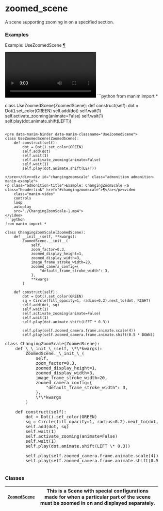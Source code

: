 # zoomed_scene

A scene supporting zooming in on a specified section.

### Examples

<div id="usezoomedscene" class="admonition admonition-manim-example">
<p class="admonition-title">Example: UseZoomedScene <a class="headerlink" href="#usezoomedscene">¶</a></p><video
    class="manim-video"
    controls
    loop
    autoplay
    src="./UseZoomedScene-1.mp4">
</video>
```python
from manim import *

class UseZoomedScene(ZoomedScene):
    def construct(self):
        dot = Dot().set_color(GREEN)
        self.add(dot)
        self.wait(1)
        self.activate_zooming(animate=False)
        self.wait(1)
        self.play(dot.animate.shift(LEFT))
```

<pre data-manim-binder data-manim-classname="UseZoomedScene">
class UseZoomedScene(ZoomedScene):
    def construct(self):
        dot = Dot().set_color(GREEN)
        self.add(dot)
        self.wait(1)
        self.activate_zooming(animate=False)
        self.wait(1)
        self.play(dot.animate.shift(LEFT))

</pre></div><div id="changingzoomscale" class="admonition admonition-manim-example">
<p class="admonition-title">Example: ChangingZoomScale <a class="headerlink" href="#changingzoomscale">¶</a></p><video
    class="manim-video"
    controls
    loop
    autoplay
    src="./ChangingZoomScale-1.mp4">
</video>
```python
from manim import *

class ChangingZoomScale(ZoomedScene):
    def __init__(self, **kwargs):
        ZoomedScene.__init__(
            self,
            zoom_factor=0.3,
            zoomed_display_height=1,
            zoomed_display_width=3,
            image_frame_stroke_width=20,
            zoomed_camera_config={
                "default_frame_stroke_width": 3,
            },
            **kwargs
        )

    def construct(self):
        dot = Dot().set_color(GREEN)
        sq = Circle(fill_opacity=1, radius=0.2).next_to(dot, RIGHT)
        self.add(dot, sq)
        self.wait(1)
        self.activate_zooming(animate=False)
        self.wait(1)
        self.play(dot.animate.shift(LEFT * 0.3))

        self.play(self.zoomed_camera.frame.animate.scale(4))
        self.play(self.zoomed_camera.frame.animate.shift(0.5 * DOWN))
```

<pre data-manim-binder data-manim-classname="ChangingZoomScale">
class ChangingZoomScale(ZoomedScene):
    def \_\_init_\_(self, \*\*kwargs):
        ZoomedScene._\_init_\_(
            self,
            zoom_factor=0.3,
            zoomed_display_height=1,
            zoomed_display_width=3,
            image_frame_stroke_width=20,
            zoomed_camera_config={
                "default_frame_stroke_width": 3,
            },
            \*\*kwargs
        )

    def construct(self):
        dot = Dot().set_color(GREEN)
        sq = Circle(fill_opacity=1, radius=0.2).next_to(dot, RIGHT)
        self.add(dot, sq)
        self.wait(1)
        self.activate_zooming(animate=False)
        self.wait(1)
        self.play(dot.animate.shift(LEFT \* 0.3))

        self.play(self.zoomed_camera.frame.animate.scale(4))
        self.play(self.zoomed_camera.frame.animate.shift(0.5 \* DOWN))

</pre></div>

### Classes

| [`ZoomedScene`](manim.scene.zoomed_scene.ZoomedScene.md#manim.scene.zoomed_scene.ZoomedScene)   | This is a Scene with special configurations made for when a particular part of the scene must be zoomed in on and displayed separately.   |
|-------------------------------------------------------------------------------------------------|-------------------------------------------------------------------------------------------------------------------------------------------|
